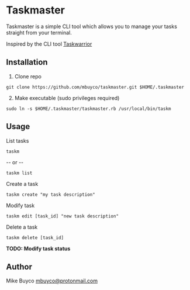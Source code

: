 # Taskmaster

Taskmaster is a simple CLI tool which allows you to manage your tasks straight from your terminal.

Inspired by the CLI tool [Taskwarrior](https://github.com/taskwarrior/task)

## Installation

1. Clone repo

```
git clone https://github.com/mbuyco/taskmaster.git $HOME/.taskmaster
```

2. Make executable (sudo privileges required)

```
sudo ln -s $HOME/.taskmaster/taskmaster.rb /usr/local/bin/taskm
```

## Usage

List tasks

```
taskm
```

-- or --

```
taskm list
```

Create a task

```
taskm create "my task description"
```

Modify task

```
taskm edit [task_id] "new task description"
```

Delete a task

```
taskm delete [task_id]
```

**TODO: Modify task status**

## Author

Mike Buyco <mbuyco@protonmail.com>
